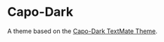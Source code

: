 # Capo-Dark

A theme based on the [Capo-Dark TextMate Theme](http://colorsublime.com/theme/Capo-Dark).
